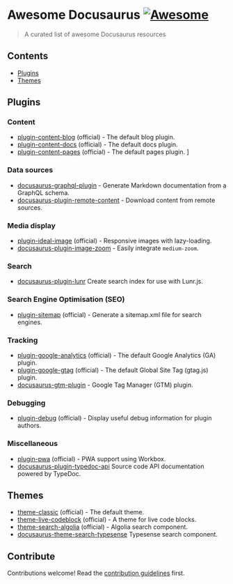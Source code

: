 # Awesome Docusaurus [![Awesome](https://awesome.re/badge.svg)](https://awesome.re)

> A curated list of awesome Docusaurus resources

## Contents

- [Plugins](#plugins)
- [Themes](#themes)

## Plugins

### Content

- [plugin-content-blog](https://docusaurus.io/docs/api/plugins/@docusaurus/plugin-content-blog) (official) - The default blog plugin.
- [plugin-content-docs](https://docusaurus.io/docs/api/plugins/@docusaurus/plugin-content-docs) (official) - The default docs plugin.
- [plugin-content-pages](https://docusaurus.io/docs/api/plugins/@docusaurus/plugin-content-pages) (official) - The default pages plugin.
]
### Data sources

- [docusaurus-graphql-plugin](https://github.com/zhouzi/docusaurus-graphql-plugin) - Generate Markdown documentation from a GraphQL schema.
- [docusaurus-plugin-remote-content](https://github.com/rdilweb/docusaurus-plugin-remote-content) - Download content from remote sources.

### Media display

- [plugin-ideal-image](https://docusaurus.io/docs/api/plugins/@docusaurus/plugin-ideal-image) (official) - Responsive images with lazy-loading.
- [docusaurus-plugin-image-zoom](https://github.com/gabrielcsapo/docusaurus-plugin-image-zoom) - Easily integrate `medium-zoom`.

### Search

- [docusaurus-plugin-lunr](https://github.com/daldridge/docusaurus-plugin-lunr) Create search index for use with Lunr.js.

### Search Engine Optimisation (SEO)

- [plugin-sitemap](https://docusaurus.io/docs/api/plugins/@docusaurus/plugin-sitemap) (official) - Generate a sitemap.xml file for search engines.

### Tracking

- [plugin-google-analytics](https://docusaurus.io/docs/api/plugins/@docusaurus/plugin-google-analytics) (official) - The default Google Analytics (GA) plugin.
- [plugin-google-gtag](https://docusaurus.io/docs/api/plugins/@docusaurus/plugin-google-gtag) (official) - The default Global Site Tag (gtag.js) plugin.
- [docusaurus-gtm-plugin](https://github.com/LukasGentele/docusaurus-gtm-plugin) - Google Tag Manager (GTM) plugin.

### Debugging

- [plugin-debug](https://docusaurus.io/docs/api/plugins/@docusaurus/plugin-debug) (official) - Display useful debug information for plugin authors.

### Miscellaneous

- [plugin-pwa](https://docusaurus.io/docs/api/plugins/@docusaurus/plugin-pwa) (official) - PWA support using Workbox.
- [docusaurus-plugin-typedoc-api](https://github.com/milesj/docusaurus-plugin-typedoc-api) Source code API documentation powered by TypeDoc.

## Themes

- [theme-classic](https://docusaurus.io/docs/api/themes/@docusaurus/theme-classic) (official) - The default theme.
- [theme-live-codeblock](https://docusaurus.io/docs/api/themes/@docusaurus/theme-live-codeblock) (official) - A theme for live code blocks.
- [theme-search-algolia](https://docusaurus.io/docs/api/themes/@docusaurus/theme-search-algolia) (official) - Algolia search component.
- [docusaurus-theme-search-typesense](https://github.com/typesense/docusaurus-theme-search-typesense) Typesense search component.


## Contribute

Contributions welcome! Read the [contribution guidelines](contributing.md) first.
